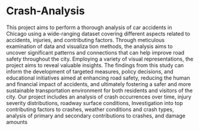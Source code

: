 # Crash-Analysis

This project aims to perform a thorough analysis of
 car accidents in Chicago using a wide-ranging dataset covering
 different aspects related to accidents, injuries, and contributing
 factors. Through meticulous examination of data and visualiza
tion methods, the analysis aims to uncover significant patterns
 and connections that can help improve road safety throughout
 the city. Employing a variety of visual representations, the
 project aims to reveal valuable insights. The findings from this
 study can inform the development of targeted measures, policy
 decisions, and educational initiatives aimed at enhancing road
 safety, reducing the human and financial impact of accidents, and
 ultimately fostering a safer and more sustainable transportation
 environment for both residents and visitors of the city. Our
 project includes an analysis of crash occurrences over time, injury
 severity distributions, roadway surface conditions, Investigation
 into top contributing factors to crashes, weather conditions and
 crash types, analysis of primary and secondary contributions to
 crashes, and damage amounts
